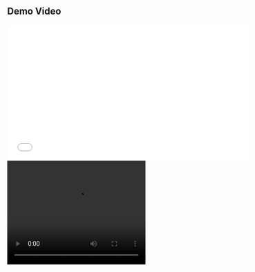 <!-- video insert-->

## Demo Video

<iframe width="560" height="315" src="./o.mp4" frameborder="0" allowfullscreen></iframe>

<video width="320" height="240" controls>
  <source src="o.mp4" type="video/mp4">
  Your browser does not support the video tag.
</video>
